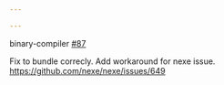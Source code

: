 ```yaml
---

---
```

    
binary-compiler [#87](https://github.com/secretlint/secretlint/pull/87)
    
Fix to bundle correcly.
Add workaround for nexe issue.
https://github.com/nexe/nexe/issues/649
